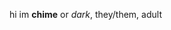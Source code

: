 hi im **chime** or *dark*, they/them, adult
<!---
windch1mes/windch1mes is a ✨ special ✨ repository because its `README.md` (this file) appears on your GitHub profile.
You can click the Preview link to take a look at your changes.
--->
